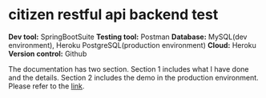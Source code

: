 # citizen restful api backend test

**Dev tool:** SpringBootSuite
**Testing tool:** Postman
**Database:** MySQL(dev environment), Heroku PostgreSQL(production environment)
**Cloud:** Heroku
**Version control:** Github


The documentation has two section.
Section 1 includes what I have done and the details.
Section 2 includes the demo in the production environment.
Please refer to the [link](https://frequent-feeling-7a0.notion.site/Citizen-API-878d173b8f6845d889a2be726ad19f58).
